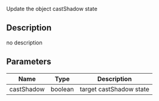 Update the object castShadow state



## Description
no description
## Parameters

<table>
<thead>
	<tr>
		<th>Name</th>
		<th>Type</th>
		<th>Description</th>
	</tr>
</thead>
<tr>
	<td>castShadow</td>
	<td><div class='bg-emerald-800 px-2 py-px text-white rounded-sm'>boolean</div></td>
	<td>target castShadow state</td>
</tr>
</table>